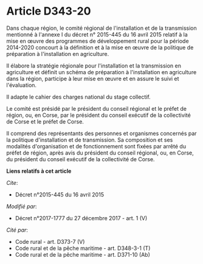 # Article D343-20

Dans chaque région, le comité régional de l'installation et de la transmission mentionné à l'annexe I du décret n° 2015-445
du 16 avril 2015 relatif à la mise en œuvre des programmes de développement rural pour la période 2014-2020 concourt à la
définition et à la mise en œuvre de la politique de préparation à l'installation en agriculture. 

Il élabore la stratégie régionale pour l'installation et la transmission en agriculture et définit un schéma de préparation à
l'installation en agriculture dans la région, participe à leur mise en œuvre et en assure le suivi et l'évaluation. 

Il adapte le cahier des charges national du stage collectif. 

Le comité est présidé par le président du conseil régional et le préfet de région, ou, en Corse, par le président du conseil
exécutif de la   collectivité de Corse et le préfet de Corse. 

Il comprend des représentants des personnes et organismes concernés par la politique d'installation et de transmission. Sa
composition et ses modalités d'organisation et de fonctionnement sont fixées par arrêté du préfet de région, après avis du
président du conseil régional, ou, en Corse, du président du conseil exécutif de la   collectivité de Corse.

**Liens relatifs à cet article**

_Cite_:

  - Décret n°2015-445 du 16 avril 2015

_Modifié par_:

  - Décret n°2017-1777 du 27 décembre 2017 - art. 1 (V)

_Cité par_:

  - Code rural - art. D373-7 (V)
  - Code rural et de la pêche maritime - art. D348-3-1 (T)
  - Code rural et de la pêche maritime - art. D371-10 (Ab)
